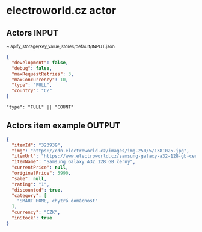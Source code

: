 # electroworld.cz actor

## Actors INPUT
<sup>~ apify_storage/key_value_stores/default/INPUT.json</sup>

```json
{
  "development": false,
  "debug": false,
  "maxRequestRetries": 3,
  "maxConcurrency": 10,
  "type": "FULL",
  "country": "CZ"
}
```
```text
"type": "FULL" || "COUNT"
```
## Actors item example OUTPUT
```json
{
  "itemId": "323939",
  "img": "https://cdn.electroworld.cz/images/img-250/5/1381025.jpg",
  "itemUrl": "https://www.electroworld.cz/samsung-galaxy-a32-128-gb-cerny",
  "itemName": "Samsung Galaxy A32 128 GB černý",
  "currentPrice": null,
  "originalPrice": 5990,
  "sale": null,
  "rating": "1",
  "discounted": true,
  "category": [
    "SMART HOME, chytrá domácnost"
  ],
  "currency": "CZK",
  "inStock": true
}
```
